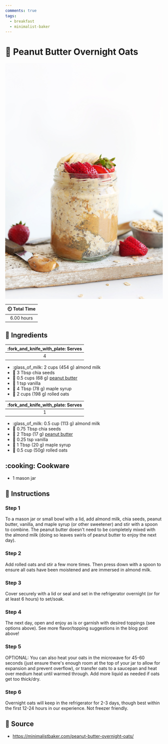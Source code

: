 ```yaml
---
comments: true
tags:
  - breakfast
  - minimalist-baker
---
```

# :peanuts: Peanut Butter Overnight Oats

![Peanut Butter Overnight Oats](../assets/images/peanut-butter-overnight-oats.jpg)

| :timer_clock: Total Time |
|:-----------------------: |
| 6.00 hours |

## :salt: Ingredients

| :fork_and_knife_with_plate: Serves  |
|:-----------------------------------:|
| 4                                   |

- :glass_of_milk: 2 cups (454 g) almond milk
- :seedling: 3 Tbsp chia seeds
- :peanuts: 0.5 cups (68 g) [peanut butter][1]
- :icecream: 1 tsp vanilla
- :maple_leaf: 4 Tbsp (78 g) maple syrup
- :ear_of_rice: 2 cups (198 g) rolled oats

| :fork_and_knife_with_plate: Serves  |
|:-----------------------------------:|
| 1                                   |

- :glass_of_milk: 0.5 cup (113 g) almond milk
- :seedling: 0.75 Tbsp chia seeds
- :peanuts: 2 Tbsp (17 g) [peanut butter][1]
- :icecream: 0.25 tsp vanilla
- :maple_leaf: 1 Tbsp (20 g) maple syrup
- :ear_of_rice: 0.5 cup (50g) rolled oats

## :cooking: Cookware

- 1 mason jar

## :pencil: Instructions

### Step 1

To a mason jar or small bowl with a lid, add almond milk, chia seeds, peanut butter, vanilla, and maple syrup (or other
sweetener) and stir with a spoon to combine. The peanut butter doesn't need to be completely mixed with the almond milk
(doing so leaves swirls of peanut butter to enjoy the next day).

### Step 2

Add rolled oats and stir a few more times. Then press down with a spoon to ensure all oats have been moistened and are
immersed in almond milk.

### Step 3

Cover securely with a lid or seal and set in the refrigerator overnight (or for at least 6 hours) to set/soak.

### Step 4

The next day, open and enjoy as is or garnish with desired toppings (see options above). See more flavor/topping
suggestions in the blog post above!

### Step 5

OPTIONAL: You can also heat your oats in the microwave for 45-60 seconds (just ensure there's enough room at the top of
your jar to allow for expansion and prevent overflow), or transfer oats to a saucepan and heat over medium heat until
warmed through. Add more liquid as needed if oats get too thick/dry.

### Step 6

Overnight oats will keep in the refrigerator for 2-3 days, though best within the first 12-24 hours in our experience.
Not freezer friendly.

## :link: Source

- <https://minimalistbaker.com/peanut-butter-overnight-oats/>

[1]: <../ingredients/peanut-butter.md>
